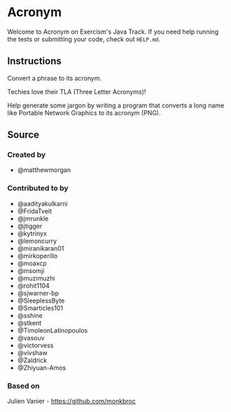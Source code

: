 # Acronym

Welcome to Acronym on Exercism's Java Track.
If you need help running the tests or submitting your code, check out `HELP.md`.

## Instructions

Convert a phrase to its acronym.

Techies love their TLA (Three Letter Acronyms)!

Help generate some jargon by writing a program that converts a long name
like Portable Network Graphics to its acronym (PNG).

## Source

### Created by

- @matthewmorgan

### Contributed to by

- @aadityakulkarni
- @FridaTveit
- @jmrunkle
- @jtigger
- @kytrinyx
- @lemoncurry
- @miranikaran01
- @mirkoperillo
- @moaxcp
- @msomji
- @muzimuzhi
- @rohit1104
- @sjwarner-bp
- @SleeplessByte
- @Smarticles101
- @sshine
- @stkent
- @TimoleonLatinopoulos
- @vasouv
- @victorvess
- @vivshaw
- @Zaldrick
- @Zhiyuan-Amos

### Based on

Julien Vanier - https://github.com/monkbroc